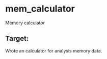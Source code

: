 mem_calculator
==============

Memory calculator

Target:
-------

Wrote an calculator for analysis memory data.
